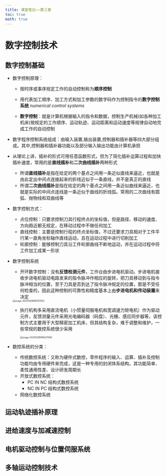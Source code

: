 ```yaml
---
title: 课堂笔记——第三章
toc: true
math: true
---
```


# 数字控制技术

## 数字控制基础

- 数字控制原理：
  - 按时序或事序规定工作的自动控制称为**顺序控制**
  
  - 用代表加工顺序、加工方式和加工参数的数字码作为控制指令的**数字控制系统** *numerical control systems*
  
  - **数字控制**：就是计算机根据输入的指令和数据，控制生产机械(如各种加工机床)按规定的工作顺序、运动轨迹、运动距离和运动速度等规律自动地完成工作的自动控制
  
- 数字程序控制系统组成：由输入装置,输出装置,控制器和插补器等四大部分组成。其中,控制器和插补器功能以及部分输入输出功能由计算机承担

- 从理论上讲，插补的形式可用任意函数形式，但为了简化插补运算过程和加快插补速度，常用的是**直线插补**和**二次曲线插补**两种形式

  - 所谓**直线插补**是指在给定的两个基点之间用一条近似直线来逼近，也就是由此定出中间点连接起来的折线近似于一条直线，并不是真正的直线
  - 所谓**二次曲线插补**是指在给定的两个基点之间用一条近似曲线来逼近，也就是实际的中间点连线是一条近似于曲线的折线弧。常用的二次曲线有圆弧、抛物线和双曲线等

- 数字控制方式：

  - 点位控制：只要求控制刀具行程终点的坐标值，但是路径、移动的速度、方向趋近都无规定，在移动过程中不做任何加工
  - 直线控制：主要是控制行程的终点坐标值，不过还要求刀具相对于工件平行某一直角坐标轴作直线运动，且在运动过程中进行切削加工
  - 轮廓控制：能够控制刀具沿工件轮廓曲线不断地运动，并在运动过程中将工件加工成某一形状

- 数字控制系统

  - 开环数字控制：没有**反馈检测元件**，工作台由步进电机驱动。步进电机接收步进电机驱动电路发来的指令脉冲作相应的旋转，把刀具移动到与指令脉冲相当的位置，至于刀具是否到达了指令脉冲规定的位置，那是不受任何检查的，因此这种控制的可靠性和精度基本上由**步进电机和传动装置**来决定

  <img src="http://222.65.137.121:9702/images/2021/03/28/20210329095417.png" alt="image-20210329095417003" style="zoom:50%;" />

  - 执行机构多采用直流电机（小惯量伺服电机和宽调速力矩电机）作为驱动元件，反馈测量元件采用光电编码器（码盘）、光栅、感应同步器等，该控制方式主要用于大型精密加工机床，但其结构复杂，难于调整和维护，一些常规的数控系统很少采用

    <img src="http://222.65.137.121:9702/images/2021/03/28/20210329095437.png" alt="image-20210329095437062" style="zoom:50%;" />

- 数控系统的分类：

  - 传统数控系统：又称为硬件式数控，零件程序的输入、运算、插补及控制功能均由专用硬件来完成，这是一种专用的封闭体系结构，其功能简单、柔性通用性差、设计研发周期长
  - 开放式数控系统：
    - PC IN NC 结构式数控系统
    - NC IN PC 结构式数控系统
  - 网络化数控系统



## 运动轨迹插补原理



## 进给速度与加减速控制



## 电机驱动控制与位置伺服系统



## 多轴运动控制技术

